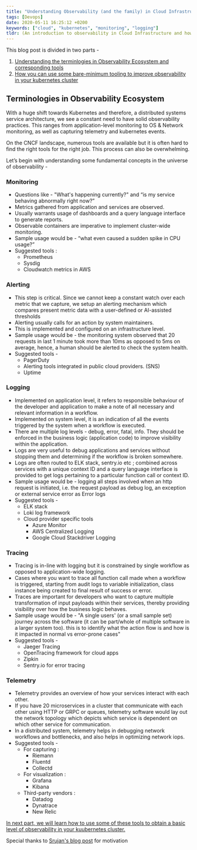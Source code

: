 ```yaml
---
title: "Understanding Observability (and the family) in Cloud Infrastructure"
tags: [Devops]
date: 2020-05-11 16:25:12 +0200
keywords: ["cloud", "kubernetes", "monitoring", "logging"]
tldr: (An introduction to observability in Cloud Infrastructure and how to get started with basic set of tools. Explore Prometheus, Fluentd, Loki ..)
---
```


This blog post is divided in two parts - 
1. [Understanding the terminlogies in Observability Ecosystem and corresponding tools](#terminologies-in-observability-ecosystem)
2. [How you can use some bare-minimum tooling to improve observability in your kubernetes cluster](https://namc.in/posts/cloud-observability-ii/)

## Terminologies in Observability Ecosystem

With a huge shift towards Kubernetes and therefore, a distributed systems service architecture, we see a constant need to have solid observability practices. This ranges from application-level monitoring to OS & Network monitoring, as well as capturing telemetry and kubernetes events.

On the CNCF landscape, numerous tools are available but it is often hard to find the right tools for the right job. This process can also be overwhelming.

Let’s begin with understanding some fundamental concepts in the universe of observability -

### Monitoring

-   Questions like - "What's happening currently?" and “is my service behaving abnormally right now?”
-  Metrics gathered from application and services are observed.    
-   Usually warrants usage of dashboards and a query language interface to generate reports.
-   Observable containers are imperative to implement cluster-wide monitoring.
-   Sample usage would be - “what even caused a sudden spike in CPU usage?”
-   Suggested tools : 
	-   Prometheus
	-   Sysdig
	-   Cloudwatch metrics in AWS
    
### Alerting

-   This step is critical. Since we cannot keep a constant watch over each metric that we capture, we setup an alerting mechanism which compares present metric data with a user-defined or AI-assisted thresholds
-   Alerting usually calls for an action by system maintainers.
-   This is implemented and configured on an infrastructure level.
-   Sample usage would be - the monitoring system observed that 20 requests in last 1 minute took more than 10ms as opposed to 5ms on average, hence, a human should be alerted to check the system health.
-   Suggested tools -
	-   PagerDuty
	-   Alerting tools integrated in public cloud providers. (SNS)
	-   Uptime
	
### Logging

-   Implemented on application level, it refers to responsible behaviour of the developer and application to make a note of all necessary and relevant information in a workflow.
-   Implemented on system level, it is an indication of all the events triggered by the system when a workflow is executed.
-   There are multiple log levels - debug, error, fatal, info. They should be enforced in the business logic (application code) to improve visibility within the application.
-   Logs are very useful to debug applications and services without stopping them and determining if the workflow is broken somewhere.
-   Logs are often routed to ELK stack, sentry.io etc ; combined across services with a unique context ID and a query language interface is provided to get logs pertaining to a particular function call or context ID.
-   Sample usage would be - logging all steps involved when an http request is initiated, i.e. the request payload as debug log, an exception or external service error as Error logs
-   Suggested tools -
	-   ELK stack
	-   Loki log framework
	-   Cloud provider specific tools
		-   Azure Monitor
		-   AWS Centralized Logging
		-   Google Cloud Stackdriver Logging
    
### Tracing

-   Tracing is in-line with logging but it is constrained by single workflow as opposed to application-wide logging.
-   Cases where you want to trace all function call made when a workflow is triggered, starting from audit logs to variable initialization, class instance being created to final result of success or error.
-   Traces are important for developers who want to capture multiple transformation of input payloads within their services, thereby providing visibility over how the business logic behaves.
-   Sample usage would be - "A single users' (or a small sample set) journey across the software (it can be part/whole of multiple software in a larger system too). this is to identify what the action flow is and how is it impacted in normal vs error-prone cases"
-   Suggested tools -
	-   Jaeger Tracing
	-   OpenTracing framework for cloud apps  
	-   Zipkin
	-   Sentry.io for error tracing

### Telemetry

-   Telemetry provides an overview of how your services interact with each other.
-   If you have 20 microservices in a cluster that communicate with each other using HTTP or GRPC or queues, telemetry software would lay out the network topology which depicts which service is dependent on which other service for communication.
-   In a distributed system, telemetry helps in debugging network workflows and bottlenecks, and also helps in optimizing network iops.
-   Suggested tools -
	-   For capturing :
		-   Riemann 
		-   Fluentd 
		-   Collectd
	-   For visualization :
		-   Grafana
		-   Kibana
	   -   Third-party vendors :
		    -   Datadog
		   -   Dynatrace
		   -   New Relic
		   
[In next part, we will learn how to use some of these tools to obtain a basic level of observability in your kuubernetes cluster.](https://namc.in/posts/cloud-observability-ii/)

Special thanks to [Srujan's blog post](https://acsrujan.net/monitoring-and-siblings/) for motivation

